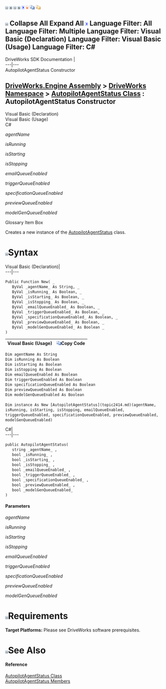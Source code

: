 ![](dotnetimages/collapse.gif) ![](dotnetimages/expand.gif) ![](dotnetimages/collapse.gif) ![](dotnetimages/expand.gif) ![](dotnetimages/drpdown.gif) ![](dotnetimages/drpdown_orange.gif) ![](dotnetimages/copycode.gif) ![](dotnetimages/copycodeHighlight.gif)

![](dotnetimages/collapse.gif) Collapse All Expand All ![](dotnetimages/drpdown.gif) Language Filter: All  Language Filter: Multiple  Language Filter: Visual Basic (Declaration) Language Filter: Visual Basic (Usage) Language Filter: C#  
---  
DriveWorks SDK Documentation  |   
---|---  
AutopilotAgentStatus Constructor   
  
[DriveWorks.Engine Assembly](topic2156.md) > [DriveWorks Namespace](topic2159.md) > [AutopilotAgentStatus Class](topic2414.md) : AutopilotAgentStatus Constructor  
---  
  
Visual Basic (Declaration)    
Visual Basic (Usage)    
C# 

_agentName_
    

_isRunning_
    

_isStarting_
    

_isStopping_
    

_emailQueueEnabled_
    

_triggerQueueEnabled_
    

_specificationQueueEnabled_
    

_previewQueueEnabled_
    

_modelGenQueueEnabled_
    

Glossary Item Box

Creates a new instance of the [AutopilotAgentStatus](topic2414.md) class. 

# ![](dotnetimages/collapse.gif)Syntax

Visual Basic (Declaration)|   
---|---  
      
    
    Public Function New( _
       ByVal _agentName_ As String, _
       ByVal _isRunning_ As Boolean, _
       ByVal _isStarting_ As Boolean, _
       ByVal _isStopping_ As Boolean, _
       ByVal _emailQueueEnabled_ As Boolean, _
       ByVal _triggerQueueEnabled_ As Boolean, _
       ByVal _specificationQueueEnabled_ As Boolean, _
       ByVal _previewQueueEnabled_ As Boolean, _
       ByVal _modelGenQueueEnabled_ As Boolean _
    )  
  
Visual Basic (Usage)| ![](dotnetimages/copycode.gif)Copy Code  
---|---  
      
    
    Dim agentName As String
    Dim isRunning As Boolean
    Dim isStarting As Boolean
    Dim isStopping As Boolean
    Dim emailQueueEnabled As Boolean
    Dim triggerQueueEnabled As Boolean
    Dim specificationQueueEnabled As Boolean
    Dim previewQueueEnabled As Boolean
    Dim modelGenQueueEnabled As Boolean
     
    Dim instance As New [AutopilotAgentStatus](topic2414.md)(agentName, isRunning, isStarting, isStopping, emailQueueEnabled, triggerQueueEnabled, specificationQueueEnabled, previewQueueEnabled, modelGenQueueEnabled)  
  
C#|   
---|---  
      
    
    public AutopilotAgentStatus( 
       string _agentName_ ,
       bool _isRunning_ ,
       bool _isStarting_ ,
       bool _isStopping_ ,
       bool _emailQueueEnabled_ ,
       bool _triggerQueueEnabled_ ,
       bool _specificationQueueEnabled_ ,
       bool _previewQueueEnabled_ ,
       bool _modelGenQueueEnabled_
    )  
  
#### Parameters

 _agentName_
    
_isRunning_
    
_isStarting_
    
_isStopping_
    
_emailQueueEnabled_
    
_triggerQueueEnabled_
    
_specificationQueueEnabled_
    
_previewQueueEnabled_
    
_modelGenQueueEnabled_
    

# ![](dotnetimages/collapse.gif)Requirements

**Target Platforms:** Please see DriveWorks software prerequisites.

# ![](dotnetimages/collapse.gif)See Also

#### Reference

[AutopilotAgentStatus Class](topic2414.md)   
[AutopilotAgentStatus Members](topic2415.md)


